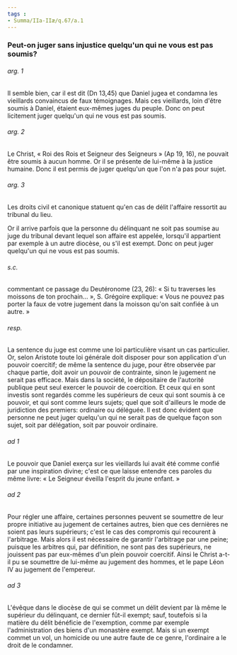```yaml
---
tags : 
- Summa/IIa-IIæ/q.67/a.1
---
```


### Peut-on juger sans injustice quelqu'un qui ne vous est pas soumis?

###### arg. 1
Il semble bien, car il est dit (Dn 13,45) que Daniel jugea et condamna les vieillards convaincus de faux témoignages. Mais ces vieillards, loin d'être soumis à Daniel, étaient eux-mêmes juges du peuple. Donc on peut licitement juger quelqu'un qui ne vous est pas soumis. 

###### arg. 2
Le Christ, « Roi des Rois et Seigneur des Seigneurs » (Ap 19, 16), ne pouvait être soumis à aucun homme. Or il se présente de lui-même à la justice humaine. Donc il est permis de juger quelqu'un que l'on n'a pas pour sujet. 

###### arg. 3
Les droits civil et canonique statuent qu'en cas de délit l'affaire ressortit au tribunal du lieu. 

Or il arrive parfois que la personne du délinquant ne soit pas soumise au juge du tribunal devant lequel son affaire est appelée, lorsqu'il appartient par exemple à un autre diocèse, ou s'il est exempt. Donc on peut juger quelqu'un qui ne vous est pas soumis. 

###### s.c.
commentant ce passage du Deutéronome (23, 26): « Si tu traverses les moissons de ton prochain... », S. Grégoire explique: « Vous ne pouvez pas porter la faux de votre jugement dans la moisson qu'on sait confiée à un autre. » 

###### resp.
La sentence du juge est comme une loi particulière visant un cas particulier. Or, selon Aristote toute loi générale doit disposer pour son application d'un pouvoir coercitif; de même la sentence du juge, pour être observée par chaque partie, doit avoir un pouvoir de contrainte, sinon le jugement ne serait pas efficace. Mais dans la société, le dépositaire de l'autorité publique peut seul exercer le pouvoir de coercition. Et ceux qui en sont investis sont regardés comme les supérieurs de ceux qui sont soumis à ce pouvoir, et qui sont comme leurs sujets; quel que soit d'ailleurs le mode de juridiction des premiers: ordinaire ou déléguée. Il est donc évident que personne ne peut juger quelqu'un qui ne serait pas de quelque façon son sujet, soit par délégation, soit par pouvoir ordinaire. 

###### ad 1
Le pouvoir que Daniel exerça sur les vieillards lui avait été comme confié par une inspiration divine; c'est ce que laisse entendre ces paroles du même livre: « Le Seigneur éveilla l'esprit du jeune enfant. » 

###### ad 2
Pour régler une affaire, certaines personnes peuvent se soumettre de leur propre initiative au jugement de certaines autres, bien que ces dernières ne soient pas leurs supérieurs; c'est le cas des compromis qui recourent à l'arbitrage. Mais alors il est nécessaire de garantir l'arbitrage par une peine; puisque les arbitres qui, par définition, ne sont pas des supérieurs, ne jouissent pas par eux-mêmes d'un plein pouvoir coercitif. Ainsi le Christ a-t-il pu se soumettre de lui-même au jugement des hommes, et le pape Léon IV au jugement de l'empereur. 

###### ad 3
L'évêque dans le diocèse de qui se commet un délit devient par là même le supérieur du délinquant, ce dernier fût-il exempt; sauf, toutefois si la matière du délit bénéficie de l'exemption, comme par exemple l'administration des biens d'un monastère exempt. Mais si un exempt commet un vol, un homicide ou une autre faute de ce genre, l'ordinaire a le droit de le condamner. 

